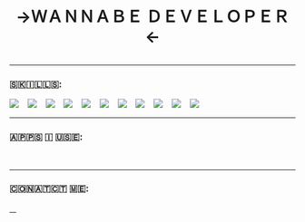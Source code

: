<h1 align="center">->ＷＡＮＮＡＢＥ  ＤＥＶＥＬＯＰＥＲ<-</h1>
<p align="center">
    <img src="https://komarev.com/ghpvc/?username=jxxt" alt="">
</p>
<hr>
<h3>🇸‌🇰‌🇮‌🇱‌🇱‌🇸‌:</h3>
<p>
    <img src="https://img.shields.io/badge/-C-333C43?logo=c&logoColor=#A8B9CC&style=flat"/>&nbsp;&nbsp;&nbsp;
    <img src="https://img.shields.io/badge/-C++-333C43?logo=c%2B%2B&logoColor=blue&style=flat"/>&nbsp;&nbsp;&nbsp;
    <img src="https://img.shields.io/badge/-Python-333C43?logo=python&logoColor=#3776AB&style=flat"/>&nbsp;&nbsp;&nbsp;
    <img src="https://img.shields.io/badge/-Ruby-333C43?logo=ruby&logoColor=darkred&style=flat"/>&nbsp;&nbsp;&nbsp;
    <img src="https://img.shields.io/badge/-CSS%203-333C43?logo=css3&logoColor=2977CA&style=flat"/>&nbsp;&nbsp;&nbsp;
    <img src="https://img.shields.io/badge/-HTML%205-333C43?logo=html5&logoColor=#E34F26&style=flat"/>&nbsp;&nbsp;&nbsp;
    <img src="https://img.shields.io/badge/-Javascript-333C43?logo=javascript&logoColor=#F7DF1E&style=flat"/>&nbsp;&nbsp;&nbsp;
    <img src="https://img.shields.io/badge/-Node.Js-333C43?logo=node.js&logoColor=#339933&style=flat"/>&nbsp;&nbsp;&nbsp;
    <img src="https://img.shields.io/badge/-Markdown-333C43?logo=markdown&logoColor=#000000&style=flat"/>&nbsp;&nbsp;&nbsp;
    <img src="https://img.shields.io/badge/-Git-333C43?logo=git&logoColor=#F05032&style=flat"/>&nbsp;&nbsp;&nbsp;
    <img src="https://img.shields.io/badge/-Github-333C43?logo=github&logoColor=#181717&style=flat"/>&nbsp;&nbsp;&nbsp;
</p>
<hr>
<h3>🇦‌🇵‌🇵‌🇸‌ 🇮‌ 🇺‌🇸‌🇪‌:</h3>
<p>
    <img src="https://img.shields.io/badge/-VS%20Code-333C43?logo=Visual%20Studio%20Code&logoColor=blue&style=flat" alt=""/>&nbsp;&nbsp;&nbsp;
    <img src="https://img.shields.io/badge/-Sublime%20Text%203-333C43?logo=Sublime%20Text&logoColor=#FF9800&style=flat" alt=""/>&nbsp;&nbsp;&nbsp;
</p>
<hr>
<h3>🇨‌🇴‌🇳‌🇦‌🇹‌🇨‌🇹‌ 🇲‌🇪‌:</h3>
<p>
    <a href="mailto:iamjxxt@gmail.com?subject=Hello%20Jeet">
        <img src="https://img.shields.io/badge/-Gmail-333C43?logo=gmail&logoColor=gmail&style=flat" alt=""/>&nbsp;&nbsp;&nbsp;
    </a>
</p>